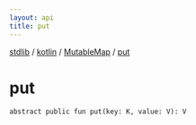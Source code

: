 ```yaml
---
layout: api
title: put
---
```

[stdlib](../../index.md) / [kotlin](../index.md) / [MutableMap](index.md) / [put](put.md)

# put

```
abstract public fun put(key: K, value: V): V
```
